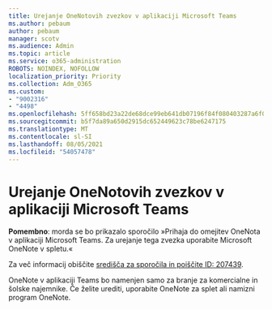 ```yaml
---
title: Urejanje OneNotovih zvezkov v aplikaciji Microsoft Teams
ms.author: pebaum
author: pebaum
manager: scotv
ms.audience: Admin
ms.topic: article
ms.service: o365-administration
ROBOTS: NOINDEX, NOFOLLOW
localization_priority: Priority
ms.collection: Adm_O365
ms.custom:
- "9002316"
- "4498"
ms.openlocfilehash: 5ff658bd23a22de68dce99eb641db07196f84f080403287a6f06b4d8ff69c7d9
ms.sourcegitcommit: b5f7da89a650d2915dc652449623c78be6247175
ms.translationtype: MT
ms.contentlocale: sl-SI
ms.lasthandoff: 08/05/2021
ms.locfileid: "54057478"
---
```

# <a name="editing-onenote-notebooks-in-teams"></a>Urejanje OneNotovih zvezkov v aplikaciji Microsoft Teams

**Pomembno**: morda se bo prikazalo sporočilo »Prihaja do omejitev OneNota v aplikaciji Microsoft Teams. Za urejanje tega zvezka uporabite Microsoft OneNote v spletu.«  

Za več informacij obiščite [središča za sporočila in poiščite ID: 207439](https://admin.microsoft.com/Adminportal/Home?source=applauncher#MessageCenter?id=MC207439).

OneNote v aplikaciji Teams bo namenjen samo za branje za komercialne in šolske najemnike. Če želite urediti, uporabite OneNote za splet ali namizni program OneNote.
